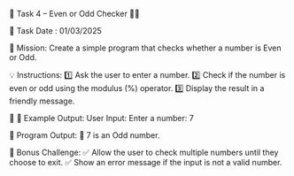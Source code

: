 📌 Task 4 – Even or Odd Checker 🎯🐍

📆 Task Date : 01/03/2025

🚀 Mission:
Create a simple program that checks whether a number is Even or Odd.

💡 Instructions:
1️⃣ Ask the user to enter a number.
2️⃣ Check if the number is even or odd using the modulus (%) operator.
3️⃣ Display the result in a friendly message.

🔎 📌 Example Output:
User Input:
Enter a number: 7

📌 Program Output:
🔢 7 is an Odd number.

📌 Bonus Challenge:
✅ Allow the user to check multiple numbers until they choose to exit.
✅ Show an error message if the input is not a valid number.